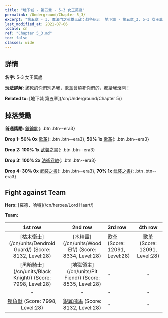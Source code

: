 ```yaml
---
title: "地下城 - 第五章 - 5-3 女王萬歲"
permalink: /Underground/Chapter 5_3/
excerpt: "第五章 - 3. 魔法门之英雄无敌：战争纪元  地下城 - 第五章_3. 5-3 女王萬歲"
last_modified_at: 2021-07-06
locale: cn
ref: "Chapter 5_3.md"
toc: false
classes: wide
---
```


## 詳情

 **名字:** 5-3 女王萬歲

 **玩法詳解:**       該死的你們別追我，歌革會燒死你們的，都給我滾開！

 **Related to:** [地下城 第五章](/cn/Underground/Chapter 5/)

## 掉落獎勵

 **首通獎勵:** [銀鑰匙](/cn/Items/con_693/){: .btn .btn--era3}

 **Drop 1:** **50% 0x** [歌革](/cn/Items/unt_227/){: .btn .btn--era3}, **50% 1x** [歌革](/cn/Items/unt_227/){: .btn .btn--era3}

 **Drop 2:** **100% 1x** [武裝之書](/cn/Items/mat_25/){: .btn .btn--era3}

 **Drop 3:** **100% 2x** [法術卷軸](/cn/Items/con_694/){: .btn .btn--era3}

 **Drop 4:** **30% 0x** [武裝之書](/cn/Items/mat_18/){: .btn .btn--era3}, **70% 1x** [武裝之書](/cn/Items/mat_18/){: .btn .btn--era3}


## Fight against Team
 **Hero:** [羅德．哈特](/cn/heroes/Lord Haart/)

 **Team:**


  | 1st row | 2nd row | 3rd row | 4th row |
  |:----:|:----:|:----|:----:|
  | [枯木衛士](/cn/units/Dendroid Guard/) (Score: 8132, Level:28)  | [木精靈](/cn/units/Wood Elf/) (Score: 8334, Level:28)  | [歌革](/cn/units/Gog/) (Score: 12091, Level:28)  | [歌革](/cn/units/Gog/) (Score: 12091, Level:28)  |
  | [黑暗騎士](/cn/units/Black Knight/) (Score: 7998, Level:28)  | [地獄領主](/cn/units/Pit Fiend/) (Score: 8535, Level:28)  | - | - |
  | - | - | - | - |
  | [獨角獸](/cn/units/Unicorn/) (Score: 7998, Level:28)  | [銀翼飛馬](/cn/units/Pegasus/) (Score: 8132, Level:28)  | - | - |


